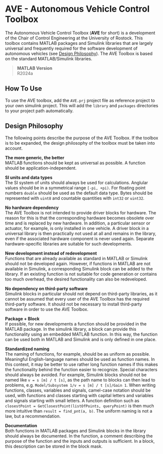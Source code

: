 # AVE - Autonomous Vehicle Control Toolbox

The Autonomous Vehicle Control Toolbox (**AVE** for short) is a development of the Chair of Control Engineering at the University of Rostock.
This toolbox contains MATLAB packages and Simulink libraries that are largely universal and frequently required for the software development of autonomous vehicles (see [Design Philosophy](#design-philosophy)).
The AVE Toolbox is based on the standard MATLAB/Simulink libraries.

> **MATLAB Version**\
> R2024a


## How To Use
To use the AVE toolbox, add the `AVE.prj` project file as reference project to your own simulink project.
This will add the `library` and `packages` directories to your project path automatically.


## Design Philosophy
The following points describe the purpose of the AVE Toolbox. If the toolbox is to be expanded, the design philosophy of the toolbox must be taken into account.

**The more generic, the better**\
MATLAB functions should be kept as universal as possible. A function should be application-independent.

**SI units and data types**\
The SI system of units should always be used for calculations.
Anglular values should be in a symmetrical range `[-pi, +pi)`.
For floating point numbers `double` should be used as the default data type.
Bytes should be represented with `uint8` and countable quantities with `int32` or `uint32`.

**No hardware dependency**\
The AVE Toolbox is not intended to provide driver blocks for hardware.
The reason for this is that the corresponding hardware becomes obsolete over time and is replaced by new hardware.
In addition, a particular sensor or actuator, for example, is only installed in one vehicle.
A driver block in a universal library is then practically not used at all and remains in the library, even if the associated hardware component is never used again.
Separate hardware-specific libraries are suitable for such developments.

**New development instead of redevelopment**\
Functions that are already available as standard in MATLAB or Simulink should not be developed again.
However, if functions in MATLAB are not available in Simulink, a corresponding Simulink block can be added to the library.
If an existing function is not suitable for code generation or contains too much overhead, the desired functionality can also be redeveloped.

**No dependency on third-party software**\
Simulink blocks in particular should not depend on third-party libraries, as it cannot be assumed that every user of the AVE Toolbox has the required third-party software.
It should not be necessary to install third-party software in order to use the AVE Toolbox.

**Package + Block**\
If possible, for new developments a function should be provided in the MATLAB package.
In the simulink library, a block can provide this functionality using an embedded MATLAB function.
In this way, the function can be used both in MATLAB and Simulink and is only defined in one place. 

**Standardized naming**\
The naming of functions, for example, should be as uniform as possible.
Meaningful English-language names should be used as function names.
In this context, it may be better to use rather long function names if this makes the functionality behind the function easier to recognize.
Special characters should always be avoided.
For example, Simulink blocks should not be named like `v = s [m] / t [s]`, as the path name to blocks can then lead to problems, e.g. `Model/Subsystem 1/v = s [m] / t [s]/Gain 1`.
When writing functions, classes, variables and signals, camel-case notation should be used, with functions and classes starting with capital letters and variables and signals starting with small letters.
A function definition such as `closestPoint = GetClosestPoint(listOfPoints, queryPoint)` is then much more intuitive than `result = find_pnt(a, b)`.
The uniform naming is not a law, but a recommendation.

**Documentation**\
Both functions in MATLAB packages and Simulink blocks in the library should always be documented.
In the function, a comment describing the purpose of the function and the inputs and outputs is sufficient.
In a block, this description can be stored in the block mask.

